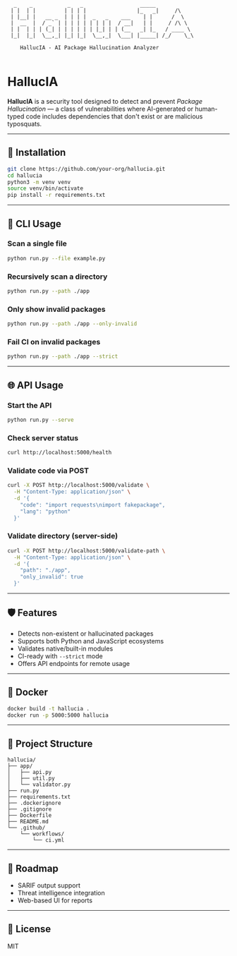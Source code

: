```text
  _    _           _   _                  _____            
 | |  | |         | | | |                |_   _|     /\    
 | |__| |   __ _  | | | |  _   _    ___    | |      /  \   
 |  __  |  / _` | | | | | | | | |  / __|   | |     / /\ \  
 | |  | | | (_| | | | | | | |_| | | (__   _| |_   / ____ \ 
 |_|  |_|  \__,_| |_| |_|  \__,_|  \___| |_____| /_/    \_\

    HallucIA - AI Package Hallucination Analyzer
                                                           
```


# HallucIA

**HallucIA** is a security tool designed to detect and prevent _Package Hallucination_ — a class of vulnerabilities where AI-generated or human-typed code includes dependencies that don't exist or are malicious typosquats.

---

## 🚀 Installation

```bash
git clone https://github.com/your-org/hallucia.git
cd hallucia
python3 -m venv venv
source venv/bin/activate
pip install -r requirements.txt
```

---

## 🧪 CLI Usage

### Scan a single file

```bash
python run.py --file example.py
```

### Recursively scan a directory

```bash
python run.py --path ./app
```

### Only show invalid packages

```bash
python run.py --path ./app --only-invalid
```

### Fail CI on invalid packages

```bash
python run.py --path ./app --strict
```

---

## 🌐 API Usage

### Start the API

```bash
python run.py --serve
```

### Check server status

```bash
curl http://localhost:5000/health
```

### Validate code via POST

```bash
curl -X POST http://localhost:5000/validate \
  -H "Content-Type: application/json" \
  -d '{
    "code": "import requests\nimport fakepackage",
    "lang": "python"
  }'
```

### Validate directory (server-side)

```bash
curl -X POST http://localhost:5000/validate-path \
  -H "Content-Type: application/json" \
  -d '{
    "path": "./app",
    "only_invalid": true
  }'
```

---

## 🛡 Features

- Detects non-existent or hallucinated packages
- Supports both Python and JavaScript ecosystems
- Validates native/built-in modules
- CI-ready with `--strict` mode
- Offers API endpoints for remote usage

---

## 🐳 Docker

```bash
docker build -t hallucia .
docker run -p 5000:5000 hallucia
```

---

## 📁 Project Structure

```
hallucia/
├── app/
│   ├── api.py
│   ├── util.py
│   └── validator.py
├── run.py
├── requirements.txt
├── .dockerignore
├── .gitignore
├── Dockerfile
├── README.md
└── .github/
    └── workflows/
        └── ci.yml
```

---

## 🧪 Roadmap

- SARIF output support
- Threat intelligence integration
- Web-based UI for reports

---

## 📄 License

MIT